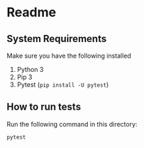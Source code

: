 # Readme

## System Requirements

Make sure you have the following installed

1. Python 3
1. Pip 3
1. Pytest (`pip install -U pytest`)

## How to run tests

Run the following command in this directory:

    pytest
